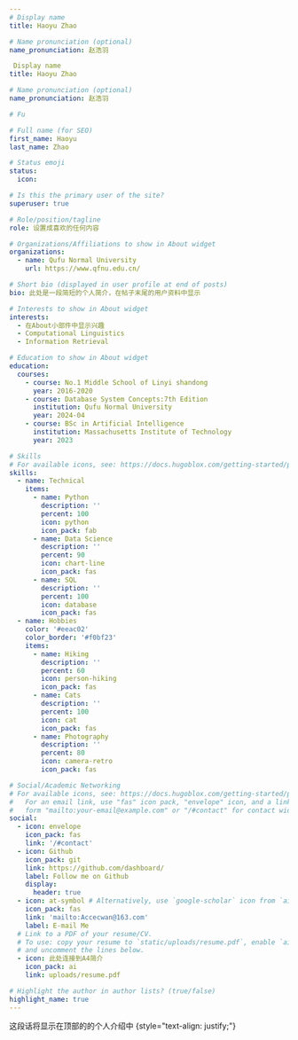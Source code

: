 ```yaml
---
# Display name
title: Haoyu Zhao

# Name pronunciation (optional)
name_pronunciation: 赵浩羽

 Display name
title: Haoyu Zhao

# Name pronunciation (optional)
name_pronunciation: 赵浩羽

# Fu

# Full name (for SEO)
first_name: Haoyu
last_name: Zhao

# Status emoji
status:
  icon: 

# Is this the primary user of the site?
superuser: true

# Role/position/tagline
role: 设置成喜欢的任何内容

# Organizations/Affiliations to show in About widget
organizations:
  - name: Qufu Normal University
    url: https://www.qfnu.edu.cn/

# Short bio (displayed in user profile at end of posts)
bio: 此处是一段简短的个人简介，在帖子末尾的用户资料中显示

# Interests to show in About widget
interests:
  - 在About小部件中显示兴趣
  - Computational Linguistics
  - Information Retrieval

# Education to show in About widget
education:
  courses:
    - course: No.1 Middle School of Linyi shandong
      year: 2016-2020
    - course: Database System Concepts:7th Edition
      institution: Qufu Normal University
      year: 2024-04
    - course: BSc in Artificial Intelligence
      institution: Massachusetts Institute of Technology
      year: 2023

# Skills
# For available icons, see: https://docs.hugoblox.com/getting-started/page-builder/#icons
skills:
  - name: Technical
    items:
      - name: Python
        description: ''
        percent: 100
        icon: python
        icon_pack: fab
      - name: Data Science
        description: ''
        percent: 90
        icon: chart-line
        icon_pack: fas
      - name: SQL
        description: ''
        percent: 100
        icon: database
        icon_pack: fas
  - name: Hobbies
    color: '#eeac02'
    color_border: '#f0bf23'
    items:
      - name: Hiking
        description: ''
        percent: 60
        icon: person-hiking
        icon_pack: fas
      - name: Cats
        description: ''
        percent: 100
        icon: cat
        icon_pack: fas
      - name: Photography
        description: ''
        percent: 80
        icon: camera-retro
        icon_pack: fas

# Social/Academic Networking
# For available icons, see: https://docs.hugoblox.com/getting-started/page-builder/#icons
#   For an email link, use "fas" icon pack, "envelope" icon, and a link in the
#   form "mailto:your-email@example.com" or "/#contact" for contact widget.
social:
  - icon: envelope
    icon_pack: fas
    link: '/#contact'
  - icon: Github
    icon_pack: git
    link: https://github.com/dashboard/
    label: Follow me on Github
    display:
      header: true
  - icon: at-symbol # Alternatively, use `google-scholar` icon from `ai` icon pack
    icon_pack: fas
    link: 'mailto:Accecwan@163.com'
    label: E-mail Me
  # Link to a PDF of your resume/CV.
  # To use: copy your resume to `static/uploads/resume.pdf`, enable `ai` icons in `params.yaml`,
  # and uncomment the lines below.
  - icon: 此处连接到A4简介
    icon_pack: ai
    link: uploads/resume.pdf

# Highlight the author in author lists? (true/false)
highlight_name: true
---
```


这段话将显示在顶部的的个人介绍中
{style="text-align: justify;"}
